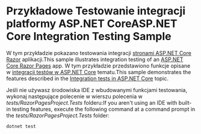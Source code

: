 # <a name="aspnet-core-integration-testing-sample"></a><span data-ttu-id="484d7-101">Przykładowe Testowanie integracji platformy ASP.NET Core</span><span class="sxs-lookup"><span data-stu-id="484d7-101">ASP.NET Core Integration Testing Sample</span></span>

<span data-ttu-id="484d7-102">W tym przykładzie pokazano testowania integracji [stronami ASP.NET Core Razor](https://docs.microsoft.com/aspnet/core/mvc/razor-pages) aplikacji.</span><span class="sxs-lookup"><span data-stu-id="484d7-102">This sample illustrates integration testing of an [ASP.NET Core Razor Pages](https://docs.microsoft.com/aspnet/core/mvc/razor-pages) app.</span></span> <span data-ttu-id="484d7-103">W tym przykładzie przedstawiono funkcje opisane w [integracji testów w ASP.NET Core](https://docs.microsoft.com/aspnet/core/test/integration-tests) tematu.</span><span class="sxs-lookup"><span data-stu-id="484d7-103">This sample demonstrates the features described in the [Integration tests in ASP.NET Core](https://docs.microsoft.com/aspnet/core/test/integration-tests) topic.</span></span>

<span data-ttu-id="484d7-104">Jeśli nie używasz środowiska IDE z wbudowanymi funkcjami testowania, wykonaj następujące polecenie w wierszu polecenia w *tests/RazorPagesProject.Tests* folderu:</span><span class="sxs-lookup"><span data-stu-id="484d7-104">If you aren't using an IDE with built-in testing features, execute the following command at a command prompt in the *tests/RazorPagesProject.Tests* folder:</span></span>

```console
dotnet test
```
